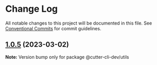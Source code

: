 # Change Log

All notable changes to this project will be documented in this file.
See [Conventional Commits](https://conventionalcommits.org) for commit guidelines.

## [1.0.5](https://github.com/cutter-cli/cutter-cli-dev/compare/v1.0.4...v1.0.5) (2023-03-02)

**Note:** Version bump only for package @cutter-cli-dev/utils
